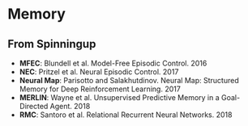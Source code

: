 # Memory

## From Spinningup
- **MFEC**: Blundell et al. Model-Free Episodic Control. 2016
- **NEC**: Pritzel et al. Neural Episodic Control. 2017
- **Neural Map**: Parisotto and Salakhutdinov. Neural Map: Structured Memory for Deep Reinforcement Learning. 2017
- **MERLIN**: Wayne et al. Unsupervised Predictive Memory in a Goal-Directed Agent. 2018
- **RMC**: Santoro et al. Relational Recurrent Neural Networks. 2018

